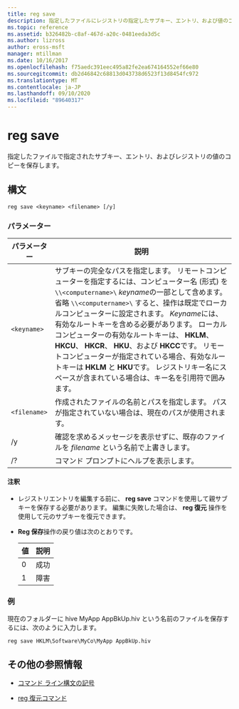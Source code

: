 ```yaml
---
title: reg save
description: 指定したファイルにレジストリの指定したサブキー、エントリ、および値のコピーを保存する reg save コマンドの参照記事です。
ms.topic: reference
ms.assetid: b326482b-c8af-467d-a20c-0481eeda3d5c
ms.author: lizross
author: eross-msft
manager: mtillman
ms.date: 10/16/2017
ms.openlocfilehash: f75aedc391eec495a82fe2ea674164552ef66e80
ms.sourcegitcommit: db2d46842c68813d043738d6523f13d8454fc972
ms.translationtype: MT
ms.contentlocale: ja-JP
ms.lasthandoff: 09/10/2020
ms.locfileid: "89640317"
---
```

# <a name="reg-save"></a>reg save

指定したファイルで指定されたサブキー、エントリ、およびレジストリの値のコピーを保存します。

## <a name="syntax"></a>構文

```
reg save <keyname> <filename> [/y]
```

### <a name="parameters"></a>パラメーター

| パラメーター | 説明 |
|--|--|
| `<keyname>` | サブキーの完全なパスを指定します。 リモートコンピューターを指定するには、コンピューター名 (形式) を `\\<computername>\` *keyname*の一部として含めます。 省略 `\\<computername>\` すると、操作は既定でローカルコンピューターに設定されます。 *Keyname*には、有効なルートキーを含める必要があります。 ローカルコンピューターの有効なルートキーは、 **HKLM**、 **HKCU**、 **HKCR**、 **HKU**、および **HKCC**です。 リモートコンピューターが指定されている場合、有効なルートキーは **HKLM** と **HKU**です。 レジストリキー名にスペースが含まれている場合は、キー名を引用符で囲みます。 |
| `<filename>` | 作成されたファイルの名前とパスを指定します。 パスが指定されていない場合は、現在のパスが使用されます。 |
| /y | 確認を求めるメッセージを表示せずに、既存のファイルを *filename* という名前で上書きします。 |
| /? | コマンド プロンプトにヘルプを表示します。 |

#### <a name="remarks"></a>注釈

- レジストリエントリを編集する前に、 **reg save** コマンドを使用して親サブキーを保存する必要があります。 編集に失敗した場合は、 **reg 復元** 操作を使用して元のサブキーを復元できます。

- **Reg 保存**操作の戻り値は次のとおりです。

    | 値 | 説明 |
    |--|--|
    | 0 | 成功 |
    | 1 | 障害 |

### <a name="examples"></a>例

現在のフォルダーに hive MyApp AppBkUp.hiv という名前のファイルを保存するには、次のように入力します。

```
reg save HKLM\Software\MyCo\MyApp AppBkUp.hiv
```

## <a name="additional-references"></a>その他の参照情報

- [コマンド ライン構文の記号](command-line-syntax-key.md)

- [reg 復元コマンド](reg-restore.md)
